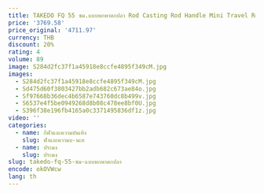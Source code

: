 ```yaml
---
title: TAKEDO FQ 55 ซม.แบบพกพาตกปลา Rod Casting Rod Handle Mini Travel Rod เรือตกปลาน้ําแข็ง Rods
price: '3769.58'
price_original: '4711.97'
currency: THB
discount: 20%
rating: 4
volume: 89
image: S284d2fc37f1a45918e8ccfe4895f349cM.jpg
images:
  - S284d2fc37f1a45918e8ccfe4895f349cM.jpg
  - Sd475d60f3803427bb2adb682c673ae84o.jpg
  - Sf97668b36dec4b6587e743760dc8b499v.jpg
  - S6537e4f5be0949268d8b08c478ee8bf0U.jpg
  - S396f38e196fb4165a0c3371495836df1z.jpg
video: ''
categories:
  - name: กีฬาและความบันเทิง
    slug: ฬาและความบ-นเท
  - name: ประมง
    slug: ประมง
slug: takedo-fq-55-ซม-แบบพกพาตกปลา
encode: okOVWcw
lang: th
---
```

  